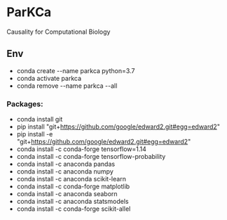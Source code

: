# ParKCa

Causality for Computational Biology

## Env
* conda create --name parkca python=3.7
* conda activate parkca
* conda remove --name parkca --all

### Packages: 
* conda install git
* pip install "git+https://github.com/google/edward2.git#egg=edward2"
* pip install -e "git+https://github.com/google/edward2.git#egg=edward2"
* conda install -c conda-forge tensorflow=1.14
* conda install -c conda-forge tensorflow-probability
* conda install -c anaconda pandas
* conda install -c anaconda numpy
* conda install -c anaconda scikit-learn
* conda install -c conda-forge matplotlib
* conda install -c anaconda seaborn
* conda install -c anaconda statsmodels
* conda install -c conda-forge scikit-allel



